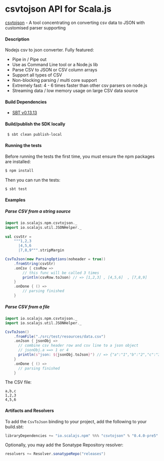 csvtojson API for Scala.js
================================
[csvtojson](https://www.npmjs.com/package/csvtojson) - A tool concentrating on converting csv data to JSON with customised parser supporting

#### Description

Nodejs csv to json converter. Fully featured:

* Pipe in / Pipe out
* Use as Command Line tool or a Node.js lib
* Parse CSV to JSON or CSV column arrays
* Support all types of CSV
* Non-blocking parsing / multi core support
* Extremely fast: 4 - 6 times faster than other csv parsers on node.js
* Streaming data / low memory usage on large CSV data source

#### Build Dependencies

* [SBT v0.13.13](http://www.scala-sbt.org/download.html)

#### Build/publish the SDK locally

```bash
 $ sbt clean publish-local
```

#### Running the tests

Before running the tests the first time, you must ensure the npm packages are installed:

```bash
$ npm install
```

Then you can run the tests:

```bash
$ sbt test
```

#### Examples

##### Parse CSV from a string source

```scala
import io.scalajs.npm.csvtojson._
import io.scalajs.util.JSONHelper._
  
val csvStr =
    """1,2,3
      |4,5,6
      |7,8,9""".stripMargin

CsvToJson(new ParsingOptions(noheader = true))
    .fromString(csvStr)
    .onCsv { csvRow =>
        // this func will be called 3 times
        println(csvRow.toJson) // => [1,2,3] , [4,5,6]  , [7,8,9]
    }
    .onDone { () =>
        // parsing finished
    }
```

##### Parse CSV from a file

```scala
import io.scalajs.npm.csvtojson._
import io.scalajs.util.JSONHelper._

CsvToJson()
    .fromFile("./src/test/resources/data.csv")
    .onJson { jsonObj =>
      // combine csv header row and csv line to a json object
      // jsonObj.a ==> 1 or 4
      println(s"json: ${jsonObj.toJson}") // => {"a":"1","b":"2","c":"3"} , {"a":"4","b":"5","c":"6"}
    }
    .onDone { () =>
      // parsing finished
    }
```

The CSV file:

```text
a,b,c
1,2,3
4,5,6
```

#### Artifacts and Resolvers

To add the `CsvToJson` binding to your project, add the following to your build.sbt:  

```sbt
libraryDependencies += "io.scalajs.npm" %%% "csvtojson" % "0.4.0-pre5"
```

Optionally, you may add the Sonatype Repository resolver:

```sbt   
resolvers += Resolver.sonatypeRepo("releases") 